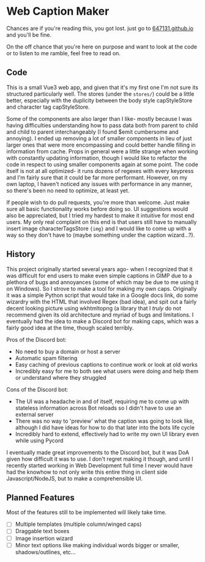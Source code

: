 # Web Caption Maker

Chances are if you're reading this, you got lost. just go to [647131.github.io](https://6474131.github.io/) and you'll
be fine.

On the off chance that you're here on purpose and want to look at the code or to listen to me ramble, feel free to read
on.

## Code

This is a small Vue3 web app, and given that it's my first one I'm not sure its structured particularly well. The
stores (under the `stores/`) could be a little better, especially with the duplicity between the body style
capStyleStore and character tag capStyleStore.

Some of the components are also larger than I like- mostly because I was having difficulties understanding how to pass
data both from parent to child and child to parent interchangeably (I found $emit cumbersome and annoying). I ended up
removing a lot of smaller components in lieu of just larger ones that were more encompassing and could better handle
filling in information from cache. Props in general were a little strange when working with constantly updating
information, though I would like to refactor the code in respect to using smaller components again at some point.
The code itself is not at all optimized- it runs dozens of regexes with every keypress and I'm fairly sure that it could
be far more performant. However, on my own laptop, I haven't noticed any issues with performance in any manner, so
there's been no need to optimize, at least yet.

If people wish to do pull requests, you're more than welcome. Just make sure all basic functionality works before doing
so. UI suggestions would also be appreciated, but I tried my hardest to make it intuitive for most end users. My only
real complaint on this end is that users still have to manually insert image characterTagsStore `{img}` and I would like
to
come up
with a way so they don't have to (maybe something under the caption wizard...?).

## History

This project originally started several years ago- when I recognized that it was difficult for end users to make even
simple captions in GIMP due to a plethora of bugs and annoyances (some of which may be due to me using it on Windows).
So I strove to make a tool for making my own caps. Originally it was a simple Python script that would take in a Google
docs link, do some wizardry with the HTML that involved Regex (bad idea), and spit out a fairly decent looking picture
using wkhtmltopng (a library that I *truly* do not recommend given its old architecture and myriad of bugs and
limitations. I eventually had the idea to make a Discord bot for making caps, which was a fairly good idea at the time,
though scaled terribly.

Pros of the Discord bot:

- No need to buy a domain or host a server
- Automatic spam filtering
- Easy caching of previous captions to continue work or look at old works
- Incredibly easy for me to both see what users were doing and help them or understand where they struggled

Cons of the Discord bot:

- The UI was a headache in and of itself, requiring me to come up with stateless information across Bot reloads so I
  didn't have to use an external server
- There was no way to 'preview' what the caption was going to look like, although I did have ideas for how to do that
  later into the bots life cycle
- Incredibly hard to extend, effectively had to write my own UI library even while using Pycord

I eventually made great improvements to the Discord bot, but it was DoA given how difficult it was to use. I don't
regret making it though, and until I recently started working in Web Development full time I never would have had the
knowhow to not only write this entire thing in client side Javascript/NodeJS, but to make a comprehensible UI.

## Planned Features

Most of the features still to be implemented will likely take time.

- [ ] Multiple templates (multiple column/winged caps)
- [ ] Draggable text boxes
- [ ] Image insertion wizard
- [ ] Minor text options like making individual words bigger or smaller, shadows/outlines, etc...